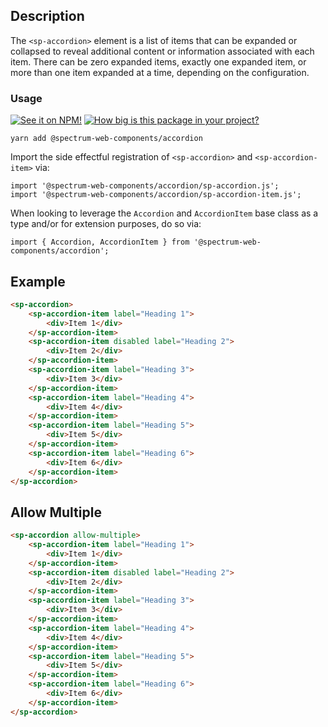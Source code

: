 ## Description

The `<sp-accordion>` element is a list of items that can be expanded or collapsed to reveal additional content or information associated with each item. There can be zero expanded items, exactly one expanded item, or more than one item expanded at a time, depending on the configuration.

### Usage

[![See it on NPM!](https://img.shields.io/npm/v/@spectrum-web-components/accordion?style=for-the-badge)](https://www.npmjs.com/package/@spectrum-web-components/accordion)
[![How big is this package in your project?](https://img.shields.io/bundlephobia/minzip/@spectrum-web-components/accordion?style=for-the-badge)](https://bundlephobia.com/result?p=@spectrum-web-components/accordion)

```
yarn add @spectrum-web-components/accordion
```

Import the side effectful registration of `<sp-accordion>` and `<sp-accordion-item>` via:

```
import '@spectrum-web-components/accordion/sp-accordion.js';
import '@spectrum-web-components/accordion/sp-accordion-item.js';
```

When looking to leverage the `Accordion` and `AccordionItem` base class as a type and/or for extension purposes, do so via:

```
import { Accordion, AccordionItem } from '@spectrum-web-components/accordion';
```

## Example

```html
<sp-accordion>
    <sp-accordion-item label="Heading 1">
        <div>Item 1</div>
    </sp-accordion-item>
    <sp-accordion-item disabled label="Heading 2">
        <div>Item 2</div>
    </sp-accordion-item>
    <sp-accordion-item label="Heading 3">
        <div>Item 3</div>
    </sp-accordion-item>
    <sp-accordion-item label="Heading 4">
        <div>Item 4</div>
    </sp-accordion-item>
    <sp-accordion-item label="Heading 5">
        <div>Item 5</div>
    </sp-accordion-item>
    <sp-accordion-item label="Heading 6">
        <div>Item 6</div>
    </sp-accordion-item>
</sp-accordion>
```

## Allow Multiple

```html
<sp-accordion allow-multiple>
    <sp-accordion-item label="Heading 1">
        <div>Item 1</div>
    </sp-accordion-item>
    <sp-accordion-item disabled label="Heading 2">
        <div>Item 2</div>
    </sp-accordion-item>
    <sp-accordion-item label="Heading 3">
        <div>Item 3</div>
    </sp-accordion-item>
    <sp-accordion-item label="Heading 4">
        <div>Item 4</div>
    </sp-accordion-item>
    <sp-accordion-item label="Heading 5">
        <div>Item 5</div>
    </sp-accordion-item>
    <sp-accordion-item label="Heading 6">
        <div>Item 6</div>
    </sp-accordion-item>
</sp-accordion>
```
